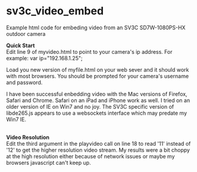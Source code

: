 # sv3c_video_embed
Example html code for embeding video from an SV3C SD7W-1080PS-HX outdoor camera

<b>Quick Start</b></br>
Edit line 9 of myvideo.html to point to your camera's ip address.  For example: var ip="192.168.1.25";

Load you new version of myfile.html on your web sever and it should work with most browsers. You should be prompted for your camera's username and password.</br>

I have been successful enbedding video with the Mac versions of Firefox, Safari and Chrome.  Safari on an iPad and iPhone work as well.  I tried on an older version of IE on Win7 and no joy.  The SV3C specific version of libde265.js appears to use a websockets interface which may predate my Win7 IE.  </br></br>

<b>Video Resolution</b></br>
Edit the third argument in the playvideo call on line 18 to read '11' instead of '12' to get the higher resolution video stream.  My results were a bit choppy at the high resolution either because of network issues or maybe my browsers javascript can't keep up.   



